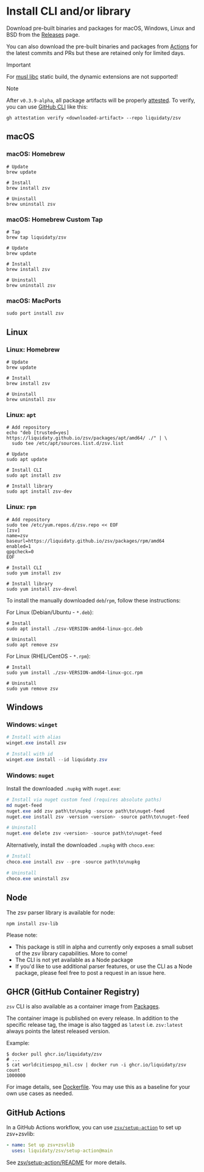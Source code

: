 # Install CLI and/or library

Download pre-built binaries and packages for macOS, Windows, Linux and BSD from
the [Releases](https://github.com/liquidaty/zsv/releases) page.

You can also download the pre-built binaries and packages from
[Actions](https://github.com/liquidaty/zsv/actions) for the latest commits and
PRs but these are retained only for limited days.

> [!IMPORTANT]
>
> For [musl libc](https://www.musl-libc.org/) static build, the dynamic
> extensions are not supported!

> [!NOTE]
>
> After `v0.3.9-alpha`, all package artifacts will be properly
> [attested](https://github.blog/news-insights/product-news/introducing-artifact-attestations-now-in-public-beta/).
> To verify, you can use [GitHub CLI](https://cli.github.com/) like this:
>
> ```shell
> gh attestation verify <downloaded-artifact> --repo liquidaty/zsv
> ```

## macOS

### macOS: Homebrew

```shell
# Update
brew update

# Install
brew install zsv

# Uninstall
brew uninstall zsv
```

### macOS: Homebrew Custom Tap

```shell
# Tap
brew tap liquidaty/zsv

# Update
brew update

# Install
brew install zsv

# Uninstall
brew uninstall zsv
```

### macOS: MacPorts

```shell
sudo port install zsv
```

## Linux

### Linux: Homebrew

```shell
# Update
brew update

# Install
brew install zsv

# Uninstall
brew uninstall zsv
```

### Linux: `apt`

```shell
# Add repository
echo "deb [trusted=yes] https://liquidaty.github.io/zsv/packages/apt/amd64/ ./" | \
  sudo tee /etc/apt/sources.list.d/zsv.list

# Update
sudo apt update

# Install CLI
sudo apt install zsv

# Install library
sudo apt install zsv-dev
```

### Linux: `rpm`

```shell
# Add repository
sudo tee /etc/yum.repos.d/zsv.repo << EOF
[zsv]
name=zsv
baseurl=https://liquidaty.github.io/zsv/packages/rpm/amd64
enabled=1
gpgcheck=0
EOF

# Install CLI
sudo yum install zsv

# Install library
sudo yum install zsv-devel
```

To install the manually downloaded `deb`/`rpm`, follow these instructions:

For Linux (Debian/Ubuntu - `*.deb`):

```shell
# Install
sudo apt install ./zsv-VERSION-amd64-linux-gcc.deb

# Uninstall
sudo apt remove zsv
```

For Linux (RHEL/CentOS - `*.rpm`):

```shell
# Install
sudo yum install ./zsv-VERSION-amd64-linux-gcc.rpm

# Uninstall
sudo yum remove zsv
```

## Windows

### Windows: `winget`

```powershell
# Install with alias
winget.exe install zsv

# Install with id
winget.exe install --id liquidaty.zsv
```

### Windows: `nuget`

Install the downloaded `.nupkg` with `nuget.exe`:

```powershell
# Install via nuget custom feed (requires absolute paths)
md nuget-feed
nuget.exe add zsv path\to\nupkg -source path\to\nuget-feed
nuget.exe install zsv -version <version> -source path\to\nuget-feed

# Uninstall
nuget.exe delete zsv <version> -source path\to\nuget-feed
```

Alternatively, install the downloaded `.nupkg` with `choco.exe`:

```powershell
# Install
choco.exe install zsv --pre -source path\to\nupkg

# Uninstall
choco.exe uninstall zsv
```

## Node

The zsv parser library is available for node:

```shell
npm install zsv-lib
```

Please note:

- This package is still in alpha and currently only exposes a small subset of
  the zsv library capabilities. More to come!
- The CLI is not yet available as a Node package
- If you'd like to use additional parser features, or use the CLI as a Node
  package, please feel free to post a request in an issue here.

## GHCR (GitHub Container Registry)

`zsv` CLI is also available as a container image from
[Packages](https://github.com/liquidaty?tab=packages).

The container image is published on every release. In addition to the specific
release tag, the image is also tagged as `latest` i.e. `zsv:latest` always
points the latest released version.

Example:

```shell
$ docker pull ghcr.io/liquidaty/zsv
# ...
$ cat worldcitiespop_mil.csv | docker run -i ghcr.io/liquidaty/zsv count
1000000
```

For image details, see [Dockerfile](./Dockerfile). You may use this as a
baseline for your own use cases as needed.

## GitHub Actions

In a GitHub Actions workflow, you can use [`zsv/setup-action`](./setup-action)
to set up zsv+zsvlib:

```yml
- name: Set up zsv+zsvlib
  uses: liquidaty/zsv/setup-action@main
```

See [zsv/setup-action/README](./setup-action/README.md) for more details.

